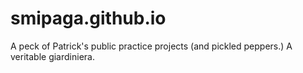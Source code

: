 # smipaga.github.io
A peck of Patrick's public practice projects (and pickled peppers.) A veritable giardiniera.
